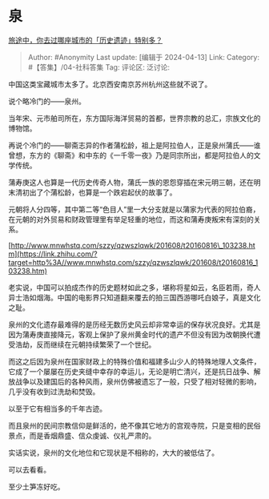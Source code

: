 # 泉
[旅途中，你去过哪座城市的「历史遗迹」特别多？](https://www.zhihu.com/question/652682573/answer/3464221553)

> Author: #Anonymity
> Last update: [编辑于 2024-04-13]
> Link:
> Category: #【答集】/04-社科答集 
> Tag: 
> 评论区:
> 泛讨论:

中国这类宝藏城市太多了。北京西安南京苏州杭州这些就不说了。

说个略冷门的——泉州。

当年宋、元市舶司所在，东方国际海洋贸易的首都，世界宗教的总汇，宗族文化的博物馆。

再说个冷门的——聊斋志异的作者蒲松龄，祖上是阿拉伯人，正是泉州蒲氏——谁曾想，东方的《聊斋》和中东的《一千零一夜》乃是同宗所出，都是阿拉伯人的文学传统。

蒲寿庚这人也算是一代历史传奇人物，蒲氏一族的恩怨穿插在宋元明三朝，还在明末清初出了个蒲松龄，也算是一个跌宕起伏的故事了。

元朝将人分四等，其中第二等“色目人”里一大分支就是以蒲家为代表的阿拉伯裔，在元朝的对外贸易和财政管理里有举足轻重的地位，而这和蒲寿庚叛宋有深刻的关系。

[http://www.mnwhstq.com/szzy/qzwszlqwk/201608/t20160816\_103238.htm](https://link.zhihu.com/?target=http%3A//www.mnwhstq.com/szzy/qzwszlqwk/201608/t20160816_103238.htm)

老实说，中国可以拍成杰作的历史题材如此之多，堪称将星如云，名臣若雨，奇人异士浩如烟海。中国的电影界只知道翻来覆去的拍三国西游哪吒白娘子，真是文化之耻。

泉州的文化遗存最难得的是历经无数历史风云却非常幸运的保存状况良好。尤其是因为蒲寿庚直接降元，客观上保护了泉州黄金时代的遗产不但没有因为改朝换代遭受浩劫，反而继续在元朝持续繁荣了一个世纪。

而这之后因为泉州在国家财政上的特殊价值和福建多山少人的特殊地理人文条件，它成了一个屡屡在历史夹缝中幸存的幸运儿，无论是明亡清兴，还是抗日战争、解放战争以及建国后的各种风雨，泉州仿佛被遗忘了一般，只受了相对轻微的影响，几乎没有收到过洗劫和焚毁。

以至于它有相当多的千年古迹。

而且泉州的民间宗教信仰是鲜活的，绝不像其它地方的宫观寺院，只是变相的民俗景点，而是香烟鼎盛、信众虔诚、仪礼严肃的。

实话实说，泉州的文化地位和它现状是不相称的，大大的被低估了。

可以去看看。

至少土笋冻好吃。